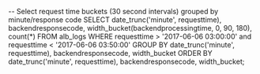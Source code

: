 -- Select request time buckets (30 second intervals) grouped by minute/response code
SELECT
    date_trunc('minute', requesttime),
    backendresponsecode,
	width_bucket(backendprocessingtime, 0, 90, 180),
	count(*)
FROM
	alb_logs
WHERE
	requesttime > '2017-06-06 03:00:00' and
	requesttime < '2017-06-06 03:50:00'
GROUP BY
	date_trunc('minute', requesttime),
	backendresponsecode,
	width_bucket
ORDER BY
    date_trunc('minute', requesttime),
    backendresponsecode,
    width_bucket;

